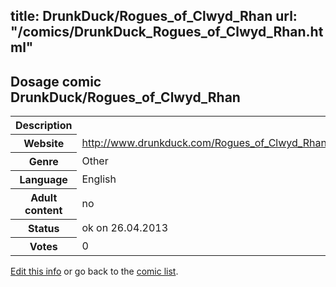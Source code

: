 title: DrunkDuck/Rogues_of_Clwyd_Rhan
url: "/comics/DrunkDuck_Rogues_of_Clwyd_Rhan.html"
---
Dosage comic DrunkDuck/Rogues_of_Clwyd_Rhan
-----------------------------------------

<p id="msg"></p>
<script type="text/javascript">
if (window.location.search === '?edit_info_mail=sent_ok') {
  var elem = document.getElementById("msg");
  elem.innerHTML = 'Edited information sucessfully sent.';
  elem.className = 'ok';
}
</script>
<table class="comicinfo">
<tr>
<th>Description</th><td></td>
</tr>
<tr>
<th>Website</th><td><a href="http://www.drunkduck.com/Rogues_of_Clwyd_Rhan/">http://www.drunkduck.com/Rogues_of_Clwyd_Rhan/</a></td>
</tr>
<tr>
<th>Genre</th><td>Other</td>
</tr>
<tr>
<th>Language</th><td>English</td>
</tr>
<tr>
<th>Adult content</th><td>no</td>
</tr>
<tr>
<th>Status</th><td>ok on 26.04.2013</td>
</tr>
<tr>
<th>Votes</th><td>0</td>
</tr>
</table>

[Edit this info](DrunkDuck_Rogues_of_Clwyd_Rhan_edit.html) or go back to the [comic list](../comic-index.html).
